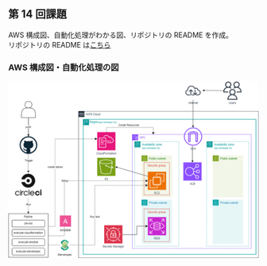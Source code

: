 ## 第 14 回課題

AWS 構成図、自動化処理がわかる図、リポジトリの README を作成。  
リポジトリの README は[こちら](README.md)

### AWS 構成図・自動化処理の図

![diagram](img/lecture14/aws_architecture_diagram.png)


